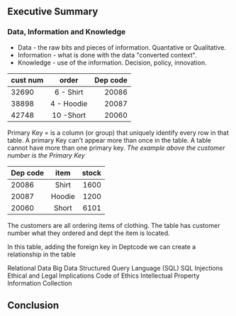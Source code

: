 ## Executive Summary

### Data, Information and Knowledge

- Data - the raw bits and pieces of information. Quantative or Qualitative.
- Information - what is done with the data "converted context".
- Knowledge - use of the information. Decision, policy, innovation.

| cust num |    order      |Dep code|
|----------|:-------------:|-------:|
| 32690    |   6 - Shirt   |   20086|
| 38898    |   4 - Hoodie  |   20087|
| 42748    |   10 -Short   |   20060|

Primary Key = is a column (or group) that uniquely identify every row in that table. A primary Key can't appear more than once in the table.  A table cannot have more than one primary key.
*The example above the customer number is the Primary Key*


| Dep code |      item     |  stock|
|----------|:-------------:|------:|
| 20086    |    Shirt      |   1600|
| 20087    |    Hoodie     |   1200|
| 20060    |    Short      |   6101|



The customers are all ordering items of clothing. The table has customer number what they ordered and dept the item is located.

In this table, adding the foreign key in Deptcode we can create a relationship in the table




Relational Data
Big Data
Structured Query Language (SQL)
SQL Injections
Ethical and Legal Implications
Code of Ethics
Intellectual Property
Information Collection

## Conclusion
